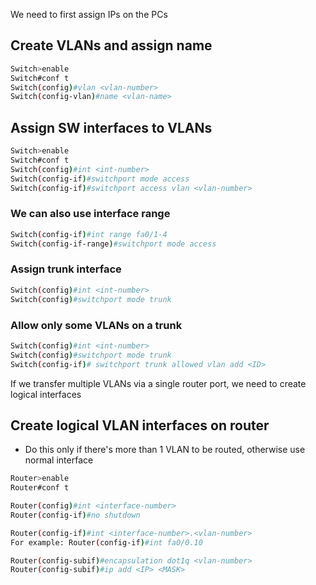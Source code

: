 We need to first assign IPs on the PCs

## Create VLANs and assign name
```bash
Switch>enable
Switch#conf t
Switch(config)#vlan <vlan-number>
Switch(config-vlan)#name <vlan-name>
```

## Assign SW interfaces to VLANs
```bash
Switch>enable
Switch#conf t
Switch(config)#int <int-number>
Switch(config-if)#switchport mode access
Switch(config-if)#switchport access vlan <vlan-number>
```

### We can also use interface range
```bash
Switch(config-if)#int range fa0/1-4
Switch(config-if-range)#switchport mode access
```

### Assign trunk interface
```bash
Switch(config)#int <int-number>
Switch(config)#switchport mode trunk
```

### Allow only some VLANs on a trunk
```bash
Switch(config)#int <int-number>
Switch(config)#switchport mode trunk
Switch(config-if)# switchport trunk allowed vlan add <ID>
```

If we transfer multiple VLANs via a single router port, we need to create logical interfaces

## Create logical VLAN interfaces on router
- Do this only if there's more than 1 VLAN to be routed, otherwise use normal interface
```bash
Router>enable
Router#conf t

Router(config)#int <interface-number>
Router(config-if)#no shutdown

Router(config-if)#int <interface-number>.<vlan-number>
For example: Router(config-if)#int fa0/0.10

Router(config-subif)#encapsulation dot1q <vlan-number>
Router(config-subif)#ip add <IP> <MASK>
```